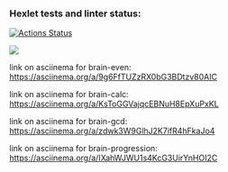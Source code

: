 ### Hexlet tests and linter status:

[![Actions Status](https://github.com/Leeroy34/python-project-49/workflows/hexlet-check/badge.svg)](https://github.com/Leeroy34/python-project-49/actions)

<a href="https://codeclimate.com/github/Leeroy34/python-project-49/maintainability"><img src="https://api.codeclimate.com/v1/badges/a3c728283fd6ac493fed/maintainability" /></a>

link on asciinema for brain-even:
https://asciinema.org/a/9g6FfTUZzRX0bG3BDtzv80AIC

link on asciinema for brain-calc:
https://asciinema.org/a/KsToGGVajqcEBNuH8EpXuPxKL

link on asciinema for brain-gcd:
https://asciinema.org/a/zdwk3W9GlhJ2K7ifR4hFkaJo4

link on asciinema for brain-progression:
https://asciinema.org/a/IXahWJWU1s4KcG3UirYnHOI2C
